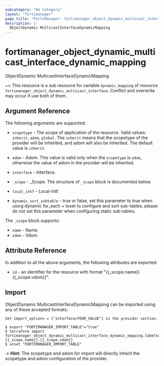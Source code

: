 ```yaml
---
subcategory: "No Category"
layout: "fortimanager"
page_title: "FortiManager: fortimanager_object_dynamic_multicast_interface_dynamic_mapping"
description: |-
  ObjectDynamic MulticastInterfaceDynamicMapping
---
```


# fortimanager_object_dynamic_multicast_interface_dynamic_mapping
ObjectDynamic MulticastInterfaceDynamicMapping

~> This resource is a sub resource for variable `dynamic_mapping` of resource `fortimanager_object_dynamic_multicast_interface`. Conflict and overwrite may occur if use both of them.



## Argument Reference


The following arguments are supported:

* `scopetype` - The scope of application of the resource. Valid values: `inherit`, `adom`, `global`. The `inherit` means that the scopetype of the provider will be inherited, and adom will also be inherited. The default value is `inherit`.
* `adom` - Adom. This value is valid only when the `scopetype` is `adom`, otherwise the value of adom in the provider will be inherited.
* `interface` - Interface.

* `_scope` - _Scope. The structure of `_scope` block is documented below.
* `local_intf` - Local-Intf.
* `dynamic_sort_subtable` - true or false, set this parameter to true when using dynamic for_each + toset to configure and sort sub-tables, please do not set this parameter when configuring static sub-tables.

The `_scope` block supports:

* `name` - Name.
* `vdom` - Vdom.


## Attribute Reference

In addition to all the above arguments, the following attributes are exported:
* `id` - an identifier for the resource with format "{{_scope.name}} {{_scope.vdom}}".

## Import

ObjectDynamic MulticastInterfaceDynamicMapping can be imported using any of these accepted formats:
```
Set import_options = ["interface=YOUR_VALUE"] in the provider section.

$ export "FORTIMANAGER_IMPORT_TABLE"="true"
$ terraform import fortimanager_object_dynamic_multicast_interface_dynamic_mapping.labelname {{_scope.name}}.{{_scope.vdom}}
$ unset "FORTIMANAGER_IMPORT_TABLE"
```
-> **Hint:** The scopetype and adom for import will directly inherit the scopetype and adom configuration of the provider.

